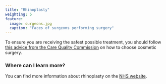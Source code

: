 ```yaml
---
title: "Rhinoplasty"
weighting: 5
feature:
  image: surgeons.jpg
  caption: "Faces of surgeons performing surgery"
---
```


To ensure you are receiving the safest possible treatment, you should follow [this advice from the Care Quality Commission](http://www.cqc.org.uk/help-advice/help-choosing-care-services/choosing-cosmetic-surgery) on how to choose cosmetic surgery.

### Where can I learn more?

You can find more information about rhinoplasty on the [NHS website](http://www.nhs.uk/Conditions/cosmetic-treatments-guide/Pages/nose-job.aspx).